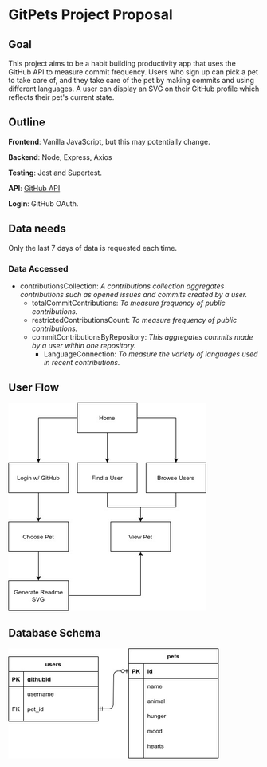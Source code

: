 # GitPets Project Proposal

## Goal

This project aims to be a habit building productivity app that uses the GitHub
API to measure commit frequency. Users who sign up can pick a pet to take care
of, and they take care of the pet by making commits and using different
languages. A user can display an SVG on their GitHub profile which reflects
their pet's current state.

## Outline

**Frontend**: Vanilla JavaScript, but this may potentially change.

**Backend**: Node, Express, Axios

**Testing**: Jest and Supertest.

**API**: [GitHub API](https://docs.github.com/en/free-pro-team@latest/rest)  

**Login**: GitHub OAuth.

## Data needs

Only the last 7 days of data is requested each time.

### Data Accessed

- contributionsCollection: _A contributions collection aggregates contributions
such as opened issues and commits created by a user._
  - totalCommitContributions: _To measure frequency of public contributions._
  - restrictedContributionsCount: _To measure frequency of public contributions._
  - commitContributionsByRepository: _This aggregates commits made by a user
  within one repository._
    - LanguageConnection: _To measure the variety of languages used in recent contributions._

## User Flow

![User Flow](./readme/GitPets_User_Flow.jpg)

## Database Schema

![Database schema](./readme/GitPets_Schema.jpg)
